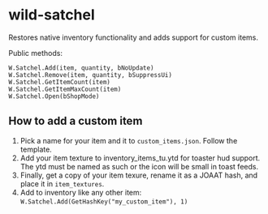 # wild-satchel
Restores native inventory functionality and adds support for custom items.

Public methods:
```
W.Satchel.Add(item, quantity, bNoUpdate)
W.Satchel.Remove(item, quantity, bSuppressUi)
W.Satchel.GetItemCount(item)
W.Satchel.GetItemMaxCount(item)
W.Satchel.Open(bShopMode)
```

## How to add a custom item
1. Pick a name for your item and it to `custom_items.json`. Follow the template.
2. Add your item texture to inventory_items_tu.ytd for toaster hud support. The ytd must be named as such or the icon will be small in toast feeds.
3. Finally, get a copy of your item texure, rename it as a JOAAT hash, and place it in `item_textures`.
4. Add to inventory like any other item: `W.Satchel.Add(GetHashKey("my_custom_item"), 1)`